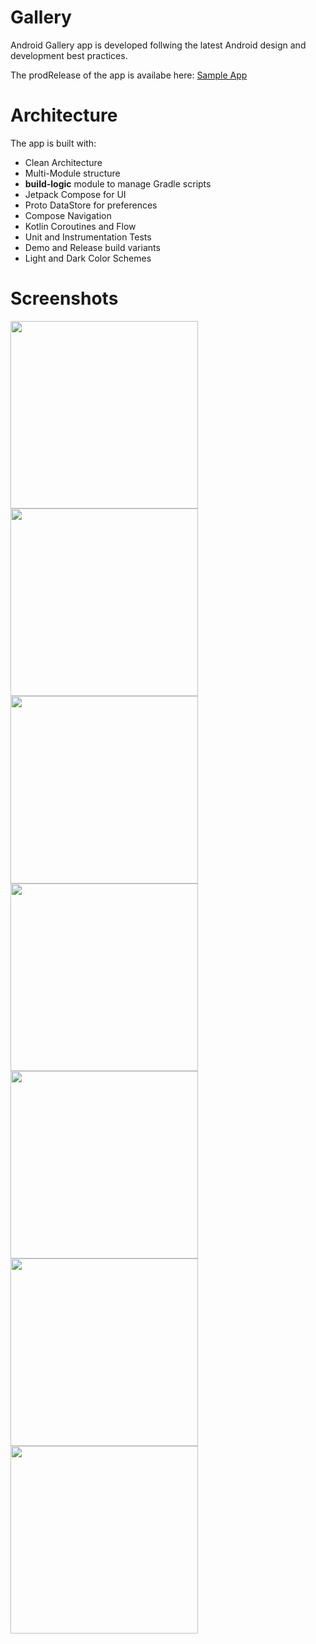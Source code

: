 # Gallery
Android Gallery app is developed follwing the latest Android design and development best practices.

The prodRelease of the app is availabe here: [Sample App](https://drive.google.com/file/d/1WGvgNYqtkOBu6RhQDQ03f8mpLl91h1dP/view)

# Architecture
The app is built with:
- Clean Architecture
- Multi-Module structure
- **build-logic** module to manage Gradle scripts
- Jetpack Compose for UI
- Proto DataStore for preferences
- Compose Navigation
- Kotlin Coroutines and Flow
- Unit and Instrumentation Tests
- Demo and Release build variants
- Light and Dark Color Schemes

# Screenshots
<img src="https://github.com/user-attachments/assets/4b1c441f-ac02-4ac8-8fcd-ad832f87a542" width="300"/>
<img src="https://github.com/user-attachments/assets/f2d1c2b0-c17c-4115-99c1-6784e9e7d486" width="300"/>
<img src="https://github.com/user-attachments/assets/80c7af38-60a9-49c6-a8c5-ca35e9f7bba2" width="300"/>
<img src="https://github.com/user-attachments/assets/9aed414c-33ff-4392-9968-987aa55e550e" width="300"/>
<img src="https://github.com/user-attachments/assets/eb18d786-4bdd-49ab-9f87-5c3b47d4ba60" width="300"/>
<img src="https://github.com/user-attachments/assets/e48b0fc9-f5eb-4afa-bd1b-4e62764c6f84" width="300"/>
<img src="https://github.com/user-attachments/assets/29c9b6a5-8f82-4dda-ad60-665117b2f9fb" width="300"/>





